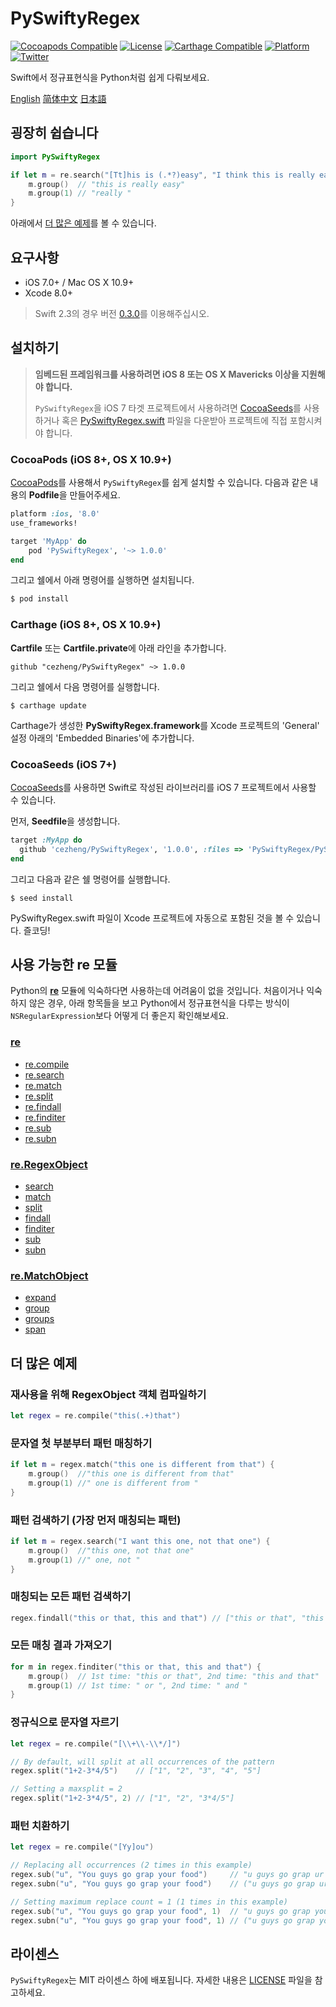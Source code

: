 # PySwiftyRegex
[![Cocoapods Compatible](https://img.shields.io/cocoapods/v/PySwiftyRegex.svg)](https://cocoapods.org/pods/PySwiftyRegex)
[![License](https://img.shields.io/cocoapods/l/PySwiftyRegex.svg?style=flat&color=gray)](http://opensource.org/licenses/MIT)
[![Carthage Compatible](https://img.shields.io/badge/Carthage-compatible-4BC51D.svg?style=flat)](https://github.com/Carthage/Carthage)
[![Platform](https://img.shields.io/cocoapods/p/PySwiftyRegex.svg?style=flat)](http://cocoadocs.org/docsets/PySwiftyRegex)
[![Twitter](https://img.shields.io/badge/twitter-@AdamoCheng-blue.svg?style=flat)](http://twitter.com/AdamoCheng)

Swift에서 정규표현식을 Python처럼 쉽게 다뤄보세요.

[English](README.md)
[简体中文](README-zh.md)
[日本語](README-ja.md)

## 굉장히 쉽습니다

```swift
import PySwiftyRegex

if let m = re.search("[Tt]his is (.*?)easy", "I think this is really easy!!!") {
	m.group()  // "this is really easy"
	m.group(1) // "really "
}
```

아래에서 [더 많은 예제](#more_usage)를 볼 수 있습니다.

## 요구사항

- iOS 7.0+ / Mac OS X 10.9+
- Xcode 8.0+

> Swift 2.3의 경우 버전 [0.3.0](../../releases/tag/0.3.0)를 이용해주십시오.

## 설치하기
> **임베드된 프레임워크를 사용하려면 iOS 8 또는 OS X Mavericks 이상을 지원해야 합니다.**
>
> `PySwiftyRegex`을 iOS 7 타겟 프로젝트에서 사용하려면 [CocoaSeeds](#cocoaseeds-for-ios7)를 사용하거나 혹은 [PySwiftyRegex.swift](PySwiftyRegex/PySwiftyRegex.swift) 파일을 다운받아 프로젝트에 직접 포함시켜야 합니다.

### CocoaPods (iOS 8+, OS X 10.9+)

[CocoaPods](http://cocoapods.org/)를 사용해서 `PySwiftyRegex`를 쉽게 설치할 수 있습니다. 다음과 같은 내용의 **Podfile**을 만들어주세요.

```ruby
platform :ios, '8.0'
use_frameworks!

target 'MyApp' do
	pod 'PySwiftyRegex', '~> 1.0.0'
end
```

그리고 쉘에서 아래 명령어를 실행하면 설치됩니다.

```bash
$ pod install
```

### Carthage (iOS 8+, OS X 10.9+)

**Cartfile** 또는 **Cartfile.private**에 아래 라인을 추가합니다.

```
github "cezheng/PySwiftyRegex" ~> 1.0.0
```

그리고 쉘에서 다음 명령어를 실행합니다.

```
$ carthage update
```

Carthage가 생성한 **PySwiftyRegex.framework**를 Xcode 프로젝트의 'General' 설정 아래의 'Embedded Binaries'에 추가합니다.

### CocoaSeeds (iOS 7+)

[CocoaSeeds](https://github.com/devxoul/CocoaSeeds)를 사용하면 Swift로 작성된 라이브러리를 iOS 7 프로젝트에서 사용할 수 있습니다.

먼저, **Seedfile**을 생성합니다.

```ruby
target :MyApp do
  github 'cezheng/PySwiftyRegex', '1.0.0', :files => 'PySwiftyRegex/PySwiftyRegex.swift'
end
```

그리고 다음과 같은 쉘 명령어를 실행합니다.

```console
$ seed install
```

PySwiftyRegex.swift 파일이 Xcode 프로젝트에 자동으로 포함된 것을 볼 수 있습니다. 즐코딩!

## 사용 가능한 re 모듈

Python의 [**re**](https://docs.python.org/2/library/re.html) 모듈에 익숙하다면 사용하는데 어려움이 없을 것입니다. 처음이거나 익숙하지 않은 경우, 아래 항목들을 보고 Python에서 정규표현식을 다루는 방식이 `NSRegularExpression`보다 어떻게 더 좋은지 확인해보세요.

### [re](https://docs.python.org/2/library/re.html#module-contents)
* [re.compile](https://docs.python.org/2/library/re.html#re.compile)
* [re.search](https://docs.python.org/2/library/re.html#re.search)
* [re.match](https://docs.python.org/2/library/re.html#re.match)
* [re.split](https://docs.python.org/2/library/re.html#re.split)
* [re.findall](https://docs.python.org/2/library/re.html#re.findall)
* [re.finditer](https://docs.python.org/2/library/re.html#re.finditer)
* [re.sub](https://docs.python.org/2/library/re.html#re.sub)
* [re.subn](https://docs.python.org/2/library/re.html#re.subn)

### [re.RegexObject](https://docs.python.org/2/library/re.html#regular-expression-objects)
* [search](https://docs.python.org/2/library/re.html#re.RegexObject.search)
* [match](https://docs.python.org/2/library/re.html#re.RegexObject.match)
* [split](https://docs.python.org/2/library/re.html#re.RegexObject.split)
* [findall](https://docs.python.org/2/library/re.html#re.RegexObject.findall)
* [finditer](https://docs.python.org/2/library/re.html#re.RegexObject.finditer)
* [sub](https://docs.python.org/2/library/re.html#re.RegexObject.sub)
* [subn](https://docs.python.org/2/library/re.html#re.RegexObject.subn)

### [re.MatchObject](https://docs.python.org/2/library/re.html#match-objects)
* [expand](https://docs.python.org/2/library/re.html#re.MatchObject.expand)
* [group](https://docs.python.org/2/library/re.html#re.MatchObject.group)
* [groups](https://docs.python.org/2/library/re.html#re.MatchObject.groups)
* [span](https://docs.python.org/2/library/re.html#re.MatchObject.span)

## <a name="more_usage"></a>더 많은 예제
### 재사용을 위해 RegexObject 객체 컴파일하기
```swift
let regex = re.compile("this(.+)that")
```
### 문자열 첫 부분부터 패턴 매칭하기 
```swift
if let m = regex.match("this one is different from that") {
	m.group()  //"this one is different from that"
	m.group(1) //" one is different from "
}
```
### 패턴 검색하기 (가장 먼저 매칭되는 패턴)
```swift
if let m = regex.search("I want this one, not that one") {
	m.group()  //"this one, not that one"
	m.group(1) //" one, not "
}
```
### 매칭되는 모든 패턴 검색하기
```swift
regex.findall("this or that, this and that") // ["this or that", "this and that"]
```
### 모든 매칭 결과 가져오기
```swift
for m in regex.finditer("this or that, this and that") {
	m.group()  // 1st time: "this or that", 2nd time: "this and that"
	m.group(1) // 1st time: " or ", 2nd time: " and "
}
```
### 정규식으로 문자열 자르기
```swift
let regex = re.compile("[\\+\\-\\*/]")

// By default, will split at all occurrences of the pattern
regex.split("1+2-3*4/5")    // ["1", "2", "3", "4", "5"]

// Setting a maxsplit = 2
regex.split("1+2-3*4/5", 2) // ["1", "2", "3*4/5"]
```
### 패턴 치환하기
```swift
let regex = re.compile("[Yy]ou")

// Replacing all occurrences (2 times in this example)
regex.sub("u", "You guys go grap your food")     // "u guys go grap ur food"
regex.subn("u", "You guys go grap your food")    // ("u guys go grap ur food", 2)

// Setting maximum replace count = 1 (1 times in this example)
regex.sub("u", "You guys go grap your food", 1)  // "u guys go grap your food"
regex.subn("u", "You guys go grap your food", 1) // ("u guys go grap your food", 1)
```

## 라이센스

`PySwiftyRegex`는 MIT 라이센스 하에 배포됩니다. 자세한 내용은 [LICENSE](LICENSE) 파일을 참고하세요.
